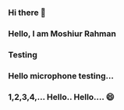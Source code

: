 ### Hi there 👋

<!--
**MoshiurShuvo10/MoshiurShuvo10** is a ✨ _special_ ✨ repository because its `README.md` (this file) appears on your GitHub profile.

Here are some ideas to get you started:

- 🔭 I’m currently working on ...
- 🌱 I’m currently learning ...
- 👯 I’m looking to collaborate on ...
- 🤔 I’m looking for help with ...
- 💬 Ask me about ...
- 📫 How to reach me: ...
- 😄 Pronouns: ...
- ⚡ Fun fact: ...
-->

### Hello, I am Moshiur Rahman
### Testing
### Hello microphone testing...
### 1,2,3,4,... Hello.. Hello.... 😄
